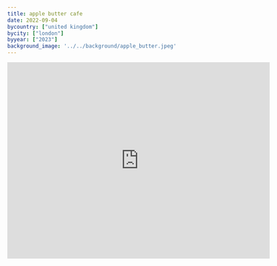 ```yaml
---
title: apple butter cafe
date: 2022-09-04
bycountry: ["united kingdom"]
bycity: ["london"]
byyear: ["2023"]
background_image: '../../background/apple_butter.jpeg'
---
```


<iframe src="https://www.google.com/maps/embed?pb=!1m18!1m12!1m3!1d2482.980670879123!2d-0.12977822299703526!3d51.51357061025203!2m3!1f0!2f0!3f0!3m2!1i1024!2i768!4f13.1!3m3!1m2!1s0x4876059182ec4561%3A0x466e29c4ed2f868d!2sApple%20Butter%20Cafe!5e0!3m2!1sen!2sus!4v1701899457252!5m2!1sen!2sus" width="600" height="450" style="border:0;" allowfullscreen="" loading="lazy" referrerpolicy="no-referrer-when-downgrade"></iframe>
